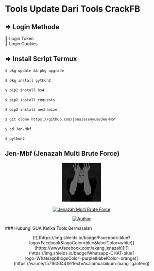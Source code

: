 # Tools Update Dari Tools CrackFB

## => Login Methode
👾 Login Token  
👾 Login Cookies

## =>  Install Script Termux
```
$ pkg update && pkg upgrade

$ pkg install python2

$ pip2 install bs4

$ pip2 install requests

$ pip2 install mechanize

$ git clone https://github.com/jenazasenyum/Jen-Mbf

$ cd Jen-Mbf

$ python2 
```
## Jen-Mbf (Jenazah Multi Brute Force)
<p align="center">
<img src="https://github.com/jenazahsenyum/Jen-Mbf/blob/main/image/sadboy.jpg" width="128" 
</p>
<p align="center">
<a href="#"><img title="Jenazah Multi Brute Force" src="https://img.shields.io/badge/Jen~Mbf-green?colorA=%23ff0000&colorB=%23017e40&style=for-the-badge"></a>
</p>
<p align="center">
<a href="https://github.com/mhankbarbar"><img title="Author" src="https://img.shields.io/badge/Author-Jenazah Senyum-red.svg?style=for-the-badge&logo=github"></a>
</p>
### Hubungi GUA Ketika Tools Bermasalah
<p align="center">
[![](https://img.shields.io/badge/Facebook-blue?logo=Facebook&logoColor=blue&labelColor=white)](https://www.facebook.com/akang.jenazah)[![](https://img.shields.io/badge/Whatsapp-CHAT-blue?logo=Whatsapp&logoColor=purple&labelColor=orange)](https://wa.me/15716004419?text=Asalamualaikum+bang+ganteng)
</p>
